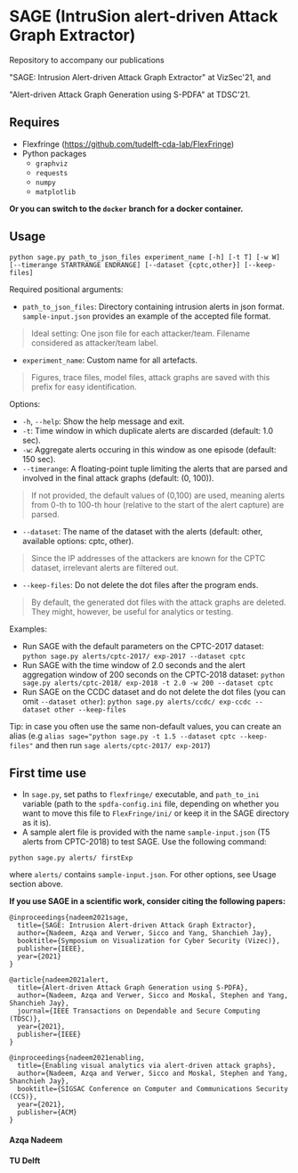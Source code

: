 # SAGE (IntruSion alert-driven Attack Graph Extractor)
Repository to accompany our publications 

"SAGE: Intrusion Alert-driven Attack Graph Extractor" at VizSec'21, and

"Alert-driven Attack Graph Generation using S-PDFA" at TDSC'21.

## Requires 
- Flexfringe (https://github.com/tudelft-cda-lab/FlexFringe)
- Python packages
  - `graphviz`
  - `requests`
  - `numpy`
  - `matplotlib`

**Or you can switch to the `docker` branch for a docker container.**


## Usage
`python sage.py path_to_json_files experiment_name [-h] [-t T] [-w W] [--timerange STARTRANGE ENDRANGE] [--dataset {cptc,other}] [--keep-files]`

Required positional arguments:

* `path_to_json_files`: Directory containing intrusion alerts in json format. `sample-input.json` provides an example of the accepted file format.
> Ideal setting: One json file for each attacker/team. Filename considered as attacker/team label.
* `experiment_name`: Custom name for all artefacts.
> Figures, trace files, model files, attack graphs are saved with this prefix for easy identification.

Options:

* `-h`, `--help`: Show the help message and exit.
* `-t`: Time window in which duplicate alerts are discarded (default: 1.0 sec).
* `-w`: Aggregate alerts occuring in this window as one episode (default: 150 sec).
* `--timerange`: A floating-point tuple limiting the alerts that are parsed and involved in the final attack graphs (default: (0, 100)).
> If not provided, the default values of (0,100) are used, meaning alerts from 0-th to 100-th hour (relative to the start of the alert capture) are parsed.
* `--dataset`: The name of the dataset with the alerts (default: other, available options: cptc, other).
> Since the IP addresses of the attackers are known for the CPTC dataset, irrelevant alerts are filtered out.
* `--keep-files`: Do not delete the dot files after the program ends.
> By default, the generated dot files with the attack graphs are deleted. They might, however, be useful for analytics or testing.

Examples:

* Run SAGE with the default parameters on the CPTC-2017 dataset: `python sage.py alerts/cptc-2017/ exp-2017 --dataset cptc`
* Run SAGE with the time window of 2.0 seconds and the alert aggregation window of 200 seconds on the CPTC-2018 dataset: `python sage.py alerts/cptc-2018/ exp-2018 -t 2.0 -w 200 --dataset cptc`
* Run SAGE on the CCDC dataset and do not delete the dot files (you can omit `--dataset other`): `python sage.py alerts/ccdc/ exp-ccdc --dataset other --keep-files`

Tip: in case you often use the same non-default values, you can create an alias (e.g `alias sage="python sage.py -t 1.5 --dataset cptc --keep-files"` and then run `sage alerts/cptc-2017/ exp-2017`)

## First time use

- In `sage.py`, set paths to `flexfringe/` executable, and `path_to_ini` variable (path to the `spdfa-config.ini` file, depending on whether you want to move this file to `FlexFringe/ini/` or keep it in the SAGE directory as it is).
- A sample alert file is provided with the name `sample-input.json` (T5 alerts from CPTC-2018) to test SAGE. Use the following command: 

`python sage.py alerts/ firstExp`

where `alerts/` contains `sample-input.json`. For other options, see Usage section above.

**If you use SAGE in a scientific work, consider citing the following papers:**

```
@inproceedings{nadeem2021sage,
  title={SAGE: Intrusion Alert-driven Attack Graph Extractor},
  author={Nadeem, Azqa and Verwer, Sicco and Yang, Shanchieh Jay},
  booktitle={Symposium on Visualization for Cyber Security (Vizec)},
  publisher={IEEE},
  year={2021}
}
```
```
@article{nadeem2021alert,
  title={Alert-driven Attack Graph Generation using S-PDFA},
  author={Nadeem, Azqa and Verwer, Sicco and Moskal, Stephen and Yang, Shanchieh Jay},
  journal={IEEE Transactions on Dependable and Secure Computing (TDSC)},
  year={2021},
  publisher={IEEE}
}
```
```
@inproceedings{nadeem2021enabling,
  title={Enabling visual analytics via alert-driven attack graphs},
  author={Nadeem, Azqa and Verwer, Sicco and Moskal, Stephen and Yang, Shanchieh Jay},
  booktitle={SIGSAC Conference on Computer and Communications Security (CCS)},
  year={2021},
  publisher={ACM}
}
```



#### Azqa Nadeem
#### TU Delft
